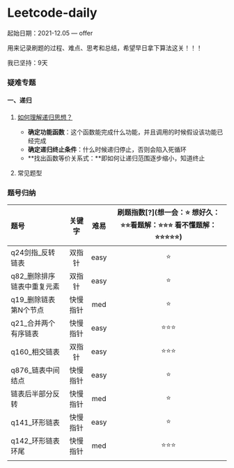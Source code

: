 # Leetcode-daily

起始日期：2021-12.05 — offer

用来记录刷题的过程、难点、思考和总结，希望早日拿下算法这关！！！

我已坚持：9天

### **疑难专题**

#### 一、递归

1. [如何理解递归思想？](https://www.zhihu.com/question/31412436)

   - **确定功能函数**：这个函数能完成什么功能，并且调用的时候假设该功能已经完成
   - **确定递归终止条件**：什么时候递归停止，否则会陷入死循环
   - **找出函数等价关系式：**即如何让递归范围逐步缩小，知道终止

2. 常见题型

   

### 题号归纳

| 题号                       |  关键字  | 难易 | 刷题指数[?](想一会：⭐ 想好久：⭐⭐看题解：⭐⭐⭐ 看不懂题解：⭐⭐⭐⭐⭐) |
| :------------------------- | :------: | :--: | :----------------------------------------------------------: |
| q24剑指_反转链表           |  双指针  | easy |                              ⭐                               |
| q82_删除排序链表中重复元素 |  双指针  | easy |                              ⭐                               |
| q19_删除链表第N个节点      | 快慢指针 | med  |                              ⭐                               |
| q21_合并两个有序链表       | 快慢指针 | easy |                             ⭐⭐⭐                              |
| q160_相交链表              |  双指针  | easy |                             ⭐⭐⭐                              |
| q876_链表中间结点          | 快慢指针 | easy |                              ⭐                               |
| 链表后半部分反转           | 快慢指针 | med  |                              ⭐                               |
| q141_环形链表              | 快慢指针 | easy |                              ⭐                               |
| q142_环形链表环尾          | 快慢指针 | med  |                             ⭐⭐⭐                              |
|                            |          |      |                                                              |











